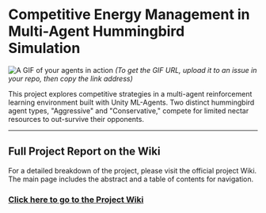 # Competitive Energy Management in Multi-Agent Hummingbird Simulation

![A GIF of your agents in action](URL_TO_YOUR_GIF)
*(To get the GIF URL, upload it to an issue in your repo, then copy the link address)*

This project explores competitive strategies in a multi-agent reinforcement learning environment built with Unity ML-Agents. Two distinct hummingbird agent types, "Aggressive" and "Conservative," compete for limited nectar resources to out-survive their opponents.

---

## Full Project Report on the Wiki

For a detailed breakdown of the project, please visit the official project Wiki. The main page includes the abstract and a table of contents for navigation.

### **[Click here to go to the Project Wiki](https://github.com/<YourUsername>/<YourRepoName>/wiki)**